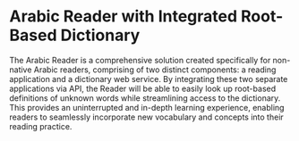 # Arabic Reader with Integrated Root-Based Dictionary
The Arabic Reader is a comprehensive solution created specifically for non-native Arabic readers, comprising of two distinct components: a reading application and a dictionary web service. By integrating these two separate applications via API, the Reader will be able to easily look up root-based definitions of unknown words while streamlining access to the dictionary. This provides an uninterrupted and in-depth learning experience, enabling readers to seamlessly incorporate new vocabulary and concepts into their reading practice.
